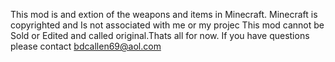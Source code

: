 This mod is and extion of the weapons and items in Minecraft. Minecraft is copyrighted and Is not associated with me or my projec
This mod cannot be Sold or Edited and called original.Thats all for now. If you have questions please contact bdcallen69@aol.com
